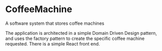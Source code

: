 # CoffeeMachine
A software system that stores coffee machines

The application is architected in a simple Domain Driven Design pattern, and uses the factory pattern to create the specific coffee machine requested. There is a simple React front end.
